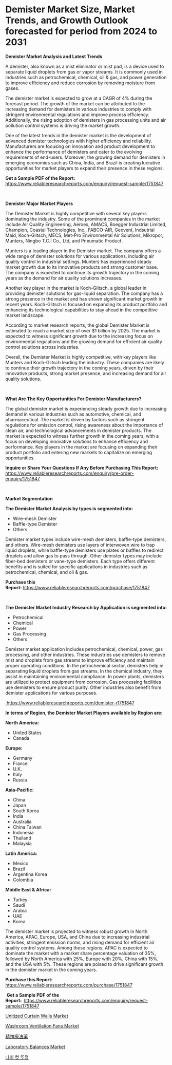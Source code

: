 <p><h1>Demister Market Size, Market Trends, and Growth Outlook forecasted for period from 2024 to 2031</h1></p><p><strong>Demister Market Analysis and Latest Trends</strong></p>
<p><p>A demister, also known as a mist eliminator or mist pad, is a device used to separate liquid droplets from gas or vapor streams. It is commonly used in industries such as petrochemical, chemical, oil & gas, and power generation to improve efficiency and reduce corrosion by removing moisture from gases.</p><p>The demister market is expected to grow at a CAGR of 4% during the forecast period. The growth of the market can be attributed to the increasing demand for demisters in various industries to comply with stringent environmental regulations and improve process efficiency. Additionally, the rising adoption of demisters in gas processing units and air pollution control systems is driving the market growth.</p><p>One of the latest trends in the demister market is the development of advanced demister technologies with higher efficiency and reliability. Manufacturers are focusing on innovation and product development to enhance the performance of demisters and cater to the evolving requirements of end-users. Moreover, the growing demand for demisters in emerging economies such as China, India, and Brazil is creating lucrative opportunities for market players to expand their presence in these regions.</p></p>
<p><strong>Get a Sample PDF of the Report:&nbsp;</strong> <a href="https://www.reliableresearchreports.com/enquiry/request-sample/1751847">https://www.reliableresearchreports.com/enquiry/request-sample/1751847</a></p>
<p>&nbsp;</p>
<p><strong>Demister Major Market Players</strong></p>
<p><p>The Demister Market is highly competitive with several key players dominating the industry. Some of the prominent companies in the market include Air Quality Engineering, Aeroex, AMACS, Boegger Industrial Limited, Champion, Coastal Technologies, Inc., FABCO-AIR, Geovent, Indsutrial Maid, Koch-Glitsch, MECS, Met-Pro Environmental Air Solutions, Mikropor, Munters, Ningbo T.C.I Co., Ltd, and Pneumatic Product.</p><p>Munters is a leading player in the Demister market. The company offers a wide range of demister solutions for various applications, including air quality control in industrial settings. Munters has experienced steady market growth due to its innovative products and strong customer base. The company is expected to continue its growth trajectory in the coming years as the demand for air quality solutions increases.</p><p>Another key player in the market is Koch-Glitsch, a global leader in providing demister solutions for gas-liquid separation. The company has a strong presence in the market and has shown significant market growth in recent years. Koch-Glitsch is focused on expanding its product portfolio and enhancing its technological capabilities to stay ahead in the competitive market landscape.</p><p>According to market research reports, the global Demister Market is estimated to reach a market size of over $1 billion by 2025. The market is expected to witness significant growth due to the increasing focus on environmental regulations and the growing demand for efficient air quality control solutions across industries.</p><p>Overall, the Demister Market is highly competitive, with key players like Munters and Koch-Glitsch leading the industry. These companies are likely to continue their growth trajectory in the coming years, driven by their innovative products, strong market presence, and increasing demand for air quality solutions.</p></p>
<p>&nbsp;</p>
<p><strong>What Are The Key Opportunities For Demister Manufacturers?</strong></p>
<p><p>The global demister market is experiencing steady growth due to increasing demand in various industries such as automotive, chemical, and pharmaceutical. The market is driven by factors such as stringent regulations for emission control, rising awareness about the importance of clean air, and technological advancements in demister products. The market is expected to witness further growth in the coming years, with a focus on developing innovative solutions to enhance efficiency and performance. Key players in the market are focusing on expanding their product portfolio and entering new markets to capitalize on emerging opportunities.</p></p>
<p><strong>Inquire or Share Your Questions If Any Before Purchasing This Report:</strong> <a href="https://www.reliableresearchreports.com/enquiry/pre-order-enquiry/1751847">https://www.reliableresearchreports.com/enquiry/pre-order-enquiry/1751847</a></p>
<p>&nbsp;</p>
<p><strong>Market Segmentation</strong></p>
<p><strong>The Demister Market Analysis by types is segmented into:</strong></p>
<p><ul><li>Wire-mesh Demister</li><li>Baffle-type Demister</li><li>Others</li></ul></p>
<p><p>Demister market types include wire-mesh demisters, baffle-type demisters, and others. Wire-mesh demisters use layers of interwoven wire to trap liquid droplets, while baffle-type demisters use plates or baffles to redirect droplets and allow gas to pass through. Other demister types may include fiber-bed demisters or vane-type demisters. Each type offers different benefits and is suited for specific applications in industries such as petrochemical, chemical, and oil & gas.</p></p>
<p><strong>Purchase this Report:&nbsp;</strong><a href="https://www.reliableresearchreports.com/purchase/1751847">https://www.reliableresearchreports.com/purchase/1751847</a></p>
<p>&nbsp;</p>
<p><strong>The Demister Market Industry Research by Application is segmented into:</strong></p>
<p><ul><li>Petrochemical</li><li>Chemical</li><li>Power</li><li>Gas Processing</li><li>Others</li></ul></p>
<p><p>Demister market application includes petrochemical, chemical, power, gas processing, and other industries. These industries use demisters to remove mist and droplets from gas streams to improve efficiency and maintain proper operating conditions. In the petrochemical sector, demisters help in separating liquid droplets from gas streams. In the chemical industry, they assist in maintaining environmental compliance. In power plants, demisters are utilized to protect equipment from corrosion. Gas processing facilities use demisters to ensure product purity. Other industries also benefit from demister applications for various purposes.</p></p>
<p><a href="https://www.reliableresearchreports.com/demister-r1751847">&nbsp;https://www.reliableresearchreports.com/demister-r1751847</a></p>
<p><strong>In terms of Region, the Demister Market Players available by Region are:</strong></p>
<p>
    <p> <strong> North America: </strong>
        <ul>
            <li>United States</li>
            <li>Canada</li>
        </ul>
        </p> 
    <p> <strong> Europe: </strong>
        <ul>
            <li>Germany</li>
            <li>France</li>
            <li>U.K.</li>
            <li>Italy</li>
            <li>Russia</li>
        </ul>
        </p> 
    <p> <strong> Asia-Pacific: </strong>
        <ul>
            <li>China</li>
            <li>Japan</li>
            <li>South Korea</li>
            <li>India</li>
            <li>Australia</li>
            <li>China Taiwan</li>
            <li>Indonesia</li>
            <li>Thailand</li>
            <li>Malaysia</li>
        </ul>
        </p> 
    <p> <strong> Latin America: </strong>
        <ul>
            <li>Mexico</li>
            <li>Brazil</li>
            <li>Argentina Korea</li>
            <li>Colombia</li>
        </ul>
        </p> 
    <p> <strong> Middle East & Africa: </strong>
        <ul>
            <li>Turkey</li>
            <li>Saudi</li>
            <li>Arabia</li>
            <li>UAE</li>
            <li>Korea</li>
        </ul>
    </p>
    </p>
<p><p>The demister market is projected to witness robust growth in North America, APAC, Europe, USA, and China due to increasing industrial activities, stringent emission norms, and rising demand for efficient air quality control systems. Among these regions, APAC is expected to dominate the market with a market share percentage valuation of 35%, followed by North America with 25%, Europe with 20%, China with 15%, and the USA with 5%. These regions are poised to drive significant growth in the demister market in the coming years.</p></p>
<p><strong>Purchase this Report: </strong><a href="https://www.reliableresearchreports.com/purchase/1751847">https://www.reliableresearchreports.com/purchase/1751847</a></p>
<p>&nbsp;<strong>Get a Sample PDF of the Report:&nbsp;&nbsp;</strong><a href="https://www.reliableresearchreports.com/enquiry/request-sample/1751847">https://www.reliableresearchreports.com/enquiry/request-sample/1751847</a></p>
<p><strong></strong></p>
<p><p><a href="https://issuu.com/reportprime-2/docs/unitized-curtain-walls-market-size-2030.pptx">Unitized Curtain Walls Market</a></p><p><a href="https://github.com/elizabethdagraca/Market-Research-Report-List-3/blob/main/washroom-ventilation-fans-market.md">Washroom Ventilation Fans Market</a></p><p><a href="https://github.com/avwofrml53535/Market-Research-Report-List-1/blob/main/170781831676.md">精神療法薬</a></p><p><a href="https://github.com/zjyglelu/Market-Research-Report-List-2/blob/main/laboratory-balances-market.md">Laboratory Balances Market</a></p><p><a href="https://github.com/TrevorKruvalis5678/Market-Research-Report-List-1/blob/main/123795329077.md">다이 컷 뚜껑</a></p></p>